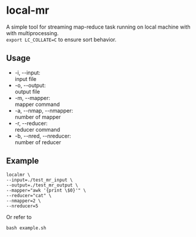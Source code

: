 # local-mr

A simple tool for streaming map-reduce task running on local machine with with multiprocessing.  
`export LC_COLLATE=C` to ensure sort behavior.


## Usage
- -i, --input:  
  input file
- -o, --output:  
  output file
- -m, --mapper:  
  mapper command
- -a, --nmap, --nmapper:  
  number of mapper
- -r, --reducer:  
  reducer command
- -b, --nred, --nreducer:  
  number of reducer


## Example
```shell
localmr \
--input=./test_mr_input \
--output=./test_mr_output \
--mapper="awk '{print \$0}'" \
--reducer="cat" \
--nmapper=2 \
--nreducer=5
```  
Or refer to
```shell
bash example.sh
```  
